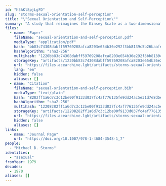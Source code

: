 ```yaml
---
id: "h5AKl8pjLgFD"
slug: "storms-sexual-orientation-self-perception"
title: "\"Sexual Orientation and Self-Perception\""
summary: "A study that reimagines the Kinsey Scale as a two-dimensional spectrum that accounts for asexuality"
files:
  - name: "Paper"
    fileName: "sexual-orientation-and-self-perception.pdf"
    mediaType: "application/pdf"
    hash: "bb83c74308dabff59769208afca8203e654b36e292f3bb8139c5b26baafe8d6e"
    hashAlgorithm: "sha2-256"
    multihash: "1220bb83c74308dabff59769208afca8203e654b36e292f3bb8139c5b26baafe8d6e"
    storageKey: "artifacts/1220bb83c74308dabff59769208afca8203e654b36e292f3bb8139c5b26baafe8d6e"
    url: "https://files.acearchive.lgbt/artifacts/storms-sexual-orientation-self-perception/sexual-orientation-and-self-perception.pdf"
    lang: "en"
    hidden: false
    aliases: []
  - name: "Citation"
    fileName: "sexual-orientation-and-self-perception.bib"
    mediaType: "text/plain"
    hash: "8282ff1a6d7c3c12be00f9133d037fc4af776135fe9dd24ac5e31d7e8d5e66d3"
    hashAlgorithm: "sha2-256"
    multihash: "12208282ff1a6d7c3c12be00f9133d037fc4af776135fe9dd24ac5e31d7e8d5e66d3"
    storageKey: "artifacts/12208282ff1a6d7c3c12be00f9133d037fc4af776135fe9dd24ac5e31d7e8d5e66d3"
    url: "https://files.acearchive.lgbt/artifacts/storms-sexual-orientation-self-perception/sexual-orientation-and-self-perception.bib"
    hidden: false
    aliases: []
links:
  - name: "Journal Page"
    url: "https://doi.org/10.1007/978-1-4684-3548-1_7"
people:
  - "Michael D. Storms"
identities:
  - "asexual"
fromYear: 1979
decades:
  - 1970
aliases: []
---
```

